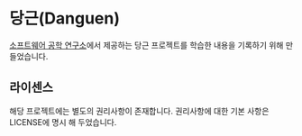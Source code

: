 # 당근(Danguen)
[소프트웨어 공학 연구소](http://soen.kr/)에서 제공하는 당근 프로젝트를 학습한 내용을 기록하기 위해 만들었습니다.

## 라이센스
해당 프로젝트에는 별도의 권리사항이 존재합니다. 권리사항에 대한 기본 사항은 LICENSE에 명시 해 두었습니다.